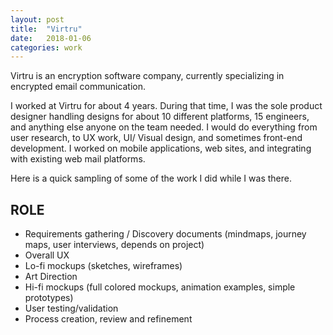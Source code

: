 ```yaml
---
layout: post
title:  "Virtru"
date:   2018-01-06
categories: work
---
```


Virtru is an encryption software company, currently specializing in encrypted email communication.

I worked at Virtru for about 4 years. During that time, I was the sole product designer handling designs for about 10 different platforms, 15 engineers, and anything else anyone on the team needed. I would do everything from user research, to UX work, UI/ Visual design, and sometimes front-end development. I worked on mobile applications, web sites, and integrating with existing web mail platforms.

Here is a quick sampling of some of the work I did while I was there.

## ROLE
  * Requirements gathering / Discovery documents (mindmaps, journey maps, user interviews, depends on project)
  * Overall UX
  * Lo-fi mockups (sketches, wireframes)
  * Art Direction
  * Hi-fi mockups (full colored mockups, animation examples, simple prototypes)
  * User testing/validation
  * Process creation, review and refinement